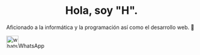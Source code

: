 <html>
  <head>

  </head> 
      
  <center><p><h1> Hola, soy "H". </h1></p></center>
Aficionado a la informática y la programación así como el desarrollo web. 👋 </p>


  <img width="32" height="32" mailto: alt="whatsapp" src="https://github.com/user-attachments/assets/711daf00-c296-4c54-8dd2-5563b24106b8" />WhatsApp







</html>

